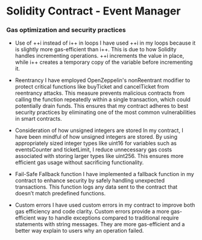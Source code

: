 # Solidity Contract - Event Manager

### Gas optimization and security practices

- Use of ++i instead of i++ in loops
  I have used ++i in my loops because it is slightly more gas-efficient than i++. This is due to how Solidity handles incrementing operations. ++i increments the value in place, while i++ creates a temporary copy of the variable before incrementing it.

- Reentrancy
  I have employed OpenZeppelin's nonReentrant modifier to protect critical functions like buyTicket and cancelTicket from reentrancy attacks. This measure prevents malicious contracts from calling the function repeatedly within a single transaction, which could potentially drain funds. This ensures that my contract adheres to best security practices by eliminating one of the most common vulnerabilities in smart contracts.

- Consideration of how unsigned integers are stored
  In my contract, I have been mindful of how unsigned integers are stored. By using appropriately sized integer types like uint16 for variables such as eventsCounter and ticketLimit, I reduce unnecessary gas costs associated with storing larger types like uint256. This ensures more efficient gas usage without sacrificing functionality.

- Fail-Safe Fallback function
  I have implemented a fallback function in my contract to enhance security by safely handling unexpected transactions. This function logs any data sent to the contract that doesn’t match predefined functions.

- Custom errors
  I have used custom errors in my contract to improve both gas efficiency and code clarity. Custom errors provide a more gas-efficient way to handle exceptions compared to traditional require statements with string messages. They are more gas-efficient and a better way explain to users why an operation failed.
